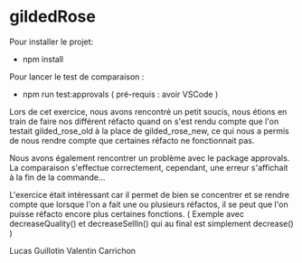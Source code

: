 # gildedRose

Pour installer le projet:
- npm install

Pour lancer le test de comparaison : 
- npm run test:approvals ( pré-requis : avoir VSCode )


Lors de cet exercice, nous avons rencontré un petit soucis, nous étions en train de faire nos différent réfacto quand on s'est rendu compte que l'on testait gilded_rose_old à la place de gilded_rose_new, ce qui nous a permis de nous rendre compte que certaines réfacto ne fonctionnait pas.

Nous avons également rencontrer un problème avec le package approvals. La comparaison s'effectue correctement, cependant, une erreur s'affichait à la fin de la commande...

L'exercice était intéressant car il permet de bien se concentrer et se rendre compte que lorsque l'on a fait une ou plusieurs réfactos, il se peut que l'on puisse réfacto encore plus certaines fonctions. ( Exemple avec decreaseQuality() et decreaseSellIn() qui au final est simplement decrease() )


Lucas Guillotin
Valentin Carrichon
